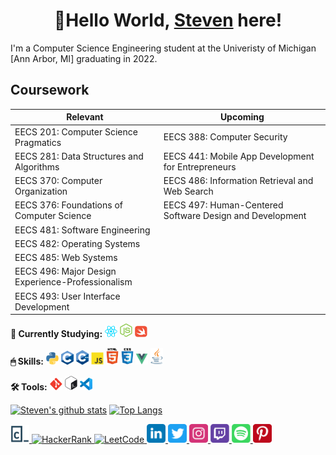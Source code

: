 <h1 align="center">👋Hello World, <a href="https://www.xosnos.com">Steven</a> here!</h1>

I'm a Computer Science Engineering student at the Univeristy of Michigan [Ann Arbor, MI] graduating in 2022.

## Coursework

| Relevant | Upcoming |
|--|--|
| EECS 201: Computer Science Pragmatics | EECS 388: Computer Security |
| EECS 281: Data Structures and Algorithms | EECS 441: Mobile App Development for Entrepreneurs |
| EECS 370: Computer Organization | EECS 486: Information Retrieval and Web Search |
| EECS 376: Foundations of Computer Science | EECS 497: Human-Centered Software Design and Development |
| EECS 481: Software Engineering |  |
| EECS 482: Operating Systems |  |
| EECS 485: Web Systems |  |
| EECS 496: Major Design Experience-Professionalism |  |
| EECS 493: User Interface Development |  |

<p>
	<strong>🌴 Currently Studying:</strong>
	<img src="icons/reactjs.svg" alt="React.js" width="20"/>
	<img src="icons/nodejs.svg" alt="Node.js" width="20"/>
	<img src="icons/swift.svg" alt="Swift" width="20"/>
</p>
<p>
	<strong>🖱 Skills:</strong>
	<img src="icons/python.svg" alt="Python" width="20"/>
	<img src="icons/c.svg" alt="C" width="20"/>
	<img src="icons/cpp.svg" alt="C++" width="20"/>
	<img src="icons/javascript.svg" alt="JavaScript" width="20"/>
	<img src="icons/html5.svg" alt="HTML" width="20"/>
	<img src="icons/css3.svg" alt="CSS" width="20"/>
	<img src="icons/vuejs.svg" alt="Vue.js" width="20"/>
	<img src="icons/java.svg" alt="Java" width="20"/>
</p>
<p>
	<strong>🛠 Tools:</strong>
	<img alt="Git" src="icons/git.svg" width="20"/>
	<img src="icons/bash.svg" alt="Bash" width="20"/>
	<img src="icons/vscode.svg" alt="Visual Studio Code" width="20"/>
</p>

[![Steven's github stats](https://github-readme-stats.vercel.app/api?username=xosnos&count_private=true&show_icons=true&theme=react)](https://github.com/anuraghazra/github-readme-stats)
[![Top Langs](https://github-readme-stats.vercel.app/api/top-langs/?username=xosnos&theme=react)](https://github.com/anuraghazra/github-readme-stats)

<a href="https://www.codecademy.com/profiles/xosnos">
	<img src="icons/codecademy.svg" alt="Codecademy" width="30"/>
</a>
<a href="https://www.hackerrank.com/xosnos">
	<img src="https://d29fhpw069ctt2.cloudfront.net/icon/image/38712/preview.svg" alt="HackerRank" width="30"/>
</a>
<a href="https://leetcode.com/xosnos/">
	<img src="https://pbs.twimg.com/profile_images/910592237695676416/7xInX10u_400x400.jpg" alt="LeetCode" width="30"/>
</a>
<a href="https://www.linkedin.com/in/xosnos/">
	<img src="icons/linkedin.svg" alt="LinkedIn" width="30"/>
</a>
<a href="https://twitter.com/xosnos">
	<img src="icons/twitter.svg" alt="Twitter" width="30"/>
</a>
<a href="https://www.instagram.com/xosnos_/">
	<img src="icons/instagram.svg" alt="Instagram" width="30"/>
</a>
<a href="https://www.twitch.tv/xosnos">
	<img src="icons/twitch.svg" alt="Twitch" width="30"/>
</a>
<a href="https://open.spotify.com/user/12528730?si=0701f323a71a4641">
	<img src="icons/spotify.svg" alt="Spotify" width="30"/>
</a>
<a href="https://www.pinterest.com/xosnos_/">
	<img src="icons/pinterest.svg" alt="Pinterest" width="30"/>
</a>

